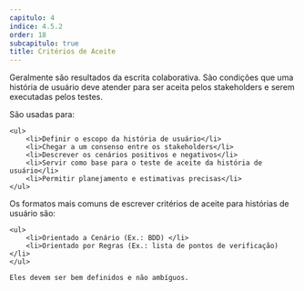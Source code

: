 ```yaml
---
capitulo: 4
indice: 4.5.2
order: 18
subcapitulo: true
title: Critérios de Aceite
---
```


<p>
    Geralmente são resultados da escrita colaborativa. São condições que uma história de usuário deve atender para ser aceita pelos stakeholders e serem executadas pelos testes.
</p>

<p>São usadas para:

    <ul>
        <li>Definir o escopo da história de usuário</li>
        <li>Chegar a um consenso entre os stakeholders</li>
        <li>Descrever os cenários positivos e negativos</li>
        <li>Servir como base para o teste de aceite da história de usuário</li>
        <li>Permitir planejamento e estimativas precisas</li>
    </ul>

</p>

<p>
    Os formatos mais comuns de escrever critérios de aceite para histórias de usuário são: 
    
    <ul>
        <li>Orientado a Cenário (Ex.: BDD) </li>
        <li>Orientado por Regras (Ex.: lista de pontos de verificação)</li>
    </ul>

    Eles devem ser bem definidos e não ambíguos.

</p>
